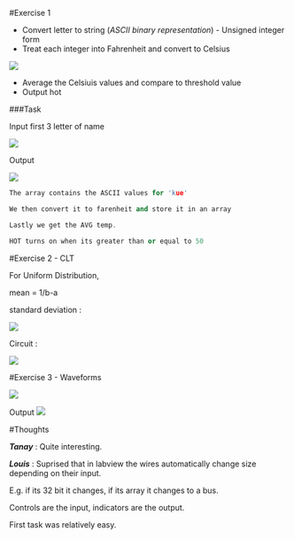 #Exercise 1

* Convert letter to string (*ASCII binary representation*) - Unsigned integer form 
* Treat each integer into Fahrenheit and convert to Celsius

![](https://cloud.githubusercontent.com/assets/2521843/21977179/ff2158fa-dbcc-11e6-8f68-29a215bab123.png)

* Average the Celsiuis values and compare to threshold value
* Output hot





###Task

Input first 3 letter of name

![](https://cloud.githubusercontent.com/assets/2521843/22104813/f3f5b016-de38-11e6-8ed8-ead6f11ea1b3.png)

Output

![](https://cloud.githubusercontent.com/assets/2521843/22104882/42f08b96-de39-11e6-9f4e-e4891731d030.png)

```cpp
The array contains the ASCII values for 'kue'

We then convert it to farenheit and store it in an array

Lastly we get the AVG temp.

HOT turns on when its greater than or equal to 50
```
#Exercise 2 - CLT

For Uniform Distribution,

mean = 1/b-a

standard deviation :

![](https://cloud.githubusercontent.com/assets/2521843/22105116/7594a9a0-de3a-11e6-83cf-4cd9c0cfbf8c.png)

Circuit :

![](https://cloud.githubusercontent.com/assets/2521843/22105642/ef1e3654-de3c-11e6-9296-36ad3f69869d.png)


#Exercise 3 - Waveforms

![](https://cloud.githubusercontent.com/assets/2521843/22105743/61bd94a2-de3d-11e6-8796-36be6e796270.png)



Output
![](https://cloud.githubusercontent.com/assets/2521843/22105610/cc334440-de3c-11e6-95c8-562b6eeda47e.png)



#Thoughts

***Tanay*** : Quite interesting. 

***Louis*** :  Suprised that in labview the wires automatically change size depending on their input. 

E.g. if its 32 bit it changes, if its array it changes to a bus.

Controls are the input, indicators are the output.

First task was relatively easy.


